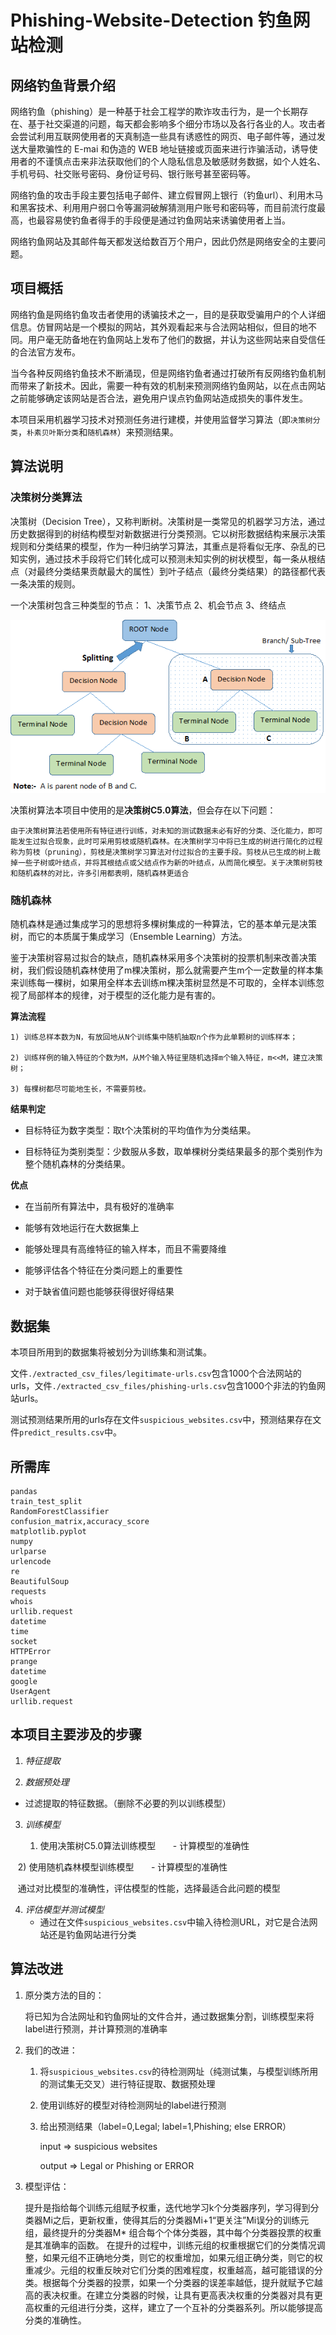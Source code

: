 # Phishing-Website-Detection 钓鱼网站检测


## 网络钓鱼背景介绍

网络钓鱼（phishing）是一种基于社会工程学的欺诈攻击行为，是一个长期存在、基于社交渠道的问题，每天都会影响多个细分市场以及各行各业的人。攻击者会尝试利用互联网使用者的天真制造一些具有诱惑性的网页、电子邮件等，通过发送大量欺骗性的 E-mai 和伪造的 WEB 地址链接或页面来进行诈骗活动，诱导使用者的不谨慎点击来非法获取他们的个人隐私信息及敏感财务数据，如个人姓名、手机号码、社交账号密码、身份证号码、银行账号甚至密码等。

网络钓鱼的攻击手段主要包括电子邮件、建立假冒网上银行（钓鱼url）、利用木马和黑客技术、利用用户弱口令等漏洞破解猜测用户账号和密码等，而目前流行度最高，也最容易使钓鱼者得手的手段便是通过钓鱼网站来诱骗使用者上当。

网络钓鱼网站及其邮件每天都发送给数百万个用户，因此仍然是网络安全的主要问题。

## 项目概括

网络钓鱼是网络钓鱼攻击者使用的诱骗技术之一，目的是获取受骗用户的个人详细信息。仿冒网站是一个模拟的网站，其外观看起来与合法网站相似，但目的地不同。用户毫无防备地在钓鱼网站上发布了他们的数据，并认为这些网站来自受信任的合法官方发布。

当今各种反网络钓鱼技术不断涌现，但是网络钓鱼者通过打破所有反网络钓鱼机制而带来了新技术。因此，需要一种有效的机制来预测网络钓鱼网站，以在点击网站之前能够确定该网站是否合法，避免用户误点钓鱼网站造成损失的事件发生。

本项目采用机器学习技术对预测任务进行建模，并使用监督学习算法（即`决策树分类`，`朴素贝叶斯分类`和`随机森林`）来预测结果。

## 算法说明

### 决策树分类算法

决策树（Decision Tree），又称判断树。决策树是一类常见的机器学习方法，通过历史数据得到的树结构模型对新数据进行分类预测。它以树形数据结构来展示决策规则和分类结果的模型，作为一种归纳学习算法，其重点是将看似无序、杂乱的已知实例，通过技术手段将它们转化成可以预测未知实例的树状模型，每一条从根结点（对最终分类结果贡献最大的属性）到叶子结点（最终分类结果）的路径都代表一条决策的规则。

一个决策树包含三种类型的节点： 1、决策节点 2、机会节点 3、终结点

![image](https://github.com/Cindyhahaha/Phishing-Website-Detection/blob/master/screenshots/decision%20tree%20structure.png)

决策树算法本项目中使用的是**决策树C5.0算法**，但会存在以下问题：

```
由于决策树算法若使用所有特征进行训练，对未知的测试数据未必有好的分类、泛化能力，即可能发生过拟合现象，此时可采用剪枝或随机森林。在决策树学习中将已生成的树进行简化的过程称为剪枝（pruning），剪枝是决策树学习算法对付过拟合的主要手段。剪枝从已生成的树上裁掉一些子树或叶结点，并将其根结点或父结点作为新的叶结点，从而简化模型。关于决策树剪枝和随机森林的对比，许多引用都表明，随机森林更适合
```

### 随机森林

随机森林是通过集成学习的思想将多棵树集成的一种算法，它的基本单元是决策树，而它的本质属于集成学习（Ensemble Learning）方法。

鉴于决策树容易过拟合的缺点，随机森林采用多个决策树的投票机制来改善决策树，我们假设随机森林使用了m棵决策树，那么就需要产生m个一定数量的样本集来训练每一棵树，如果用全样本去训练m棵决策树显然是不可取的，全样本训练忽视了局部样本的规律，对于模型的泛化能力是有害的。

**算法流程**

    1) 训练总样本数为N，有放回地从N个训练集中随机抽取n个作为此单颗树的训练样本；
    
    2) 训练样例的输入特征的个数为M，从M个输入特征里随机选择m个输入特征，m<<M，建立决策树；
    
    3) 每棵树都尽可能地生长，不需要剪枝。

**结果判定**

- 目标特征为数字类型：取t个决策树的平均值作为分类结果。
  
- 目标特征为类别类型：少数服从多数，取单棵树分类结果最多的那个类别作为整个随机森林的分类结果。

**优点**

- 在当前所有算法中，具有极好的准确率

- 能够有效地运行在大数据集上

- 能够处理具有高维特征的输入样本，而且不需要降维

- 能够评估各个特征在分类问题上的重要性

- 对于缺省值问题也能够获得很好得结果


## 数据集

本项目所用到的数据集将被划分为训练集和测试集。

文件`./extracted_csv_files/legitimate-urls.csv`包含1000个合法网站的urls，文件`./extracted_csv_files/phishing-urls.csv`包含1000个非法的钓鱼网站urls。

测试预测结果所用的urls存在文件`suspicious_websites.csv`中，预测结果存在文件`predict_results.csv`中。


## 所需库

```
pandas
train_test_split
RandomForestClassifier
confusion_matrix,accuracy_score
matplotlib.pyplot
numpy
urlparse
urlencode
re
BeautifulSoup
requests
whois
urllib.request
datetime
time
socket
HTTPError
prange
datetime
google
UserAgent
urllib.request
```

## 本项目主要涉及的步骤

1. _特征提取_
  
2. _数据预处理_
    
- 过滤提取的特征数据。（删除不必要的列以训练模型）
    
3. _训练模型_
  
    1) 使用决策树C5.0算法训练模型
      - 计算模型的准确性

   2) 使用随机森林模型训练模型
      - 计算模型的准确性

   通过对比模型的准确性，评估模型的性能，选择最适合此问题的模型

4. _评估模型并测试模型_
     - 通过在文件`suspicious_websites.csv`中输入待检测URL，对它是合法网站还是钓鱼网站进行分类
     

## 算法改进

1. 原分类方法的目的：

    将已知为合法网址和钓鱼网址的文件合并，通过数据集分割，训练模型来将label进行预测，并计算预测的准确率

2. 我们的改进：

    1) 将`suspicious_websites.csv`的待检测网址（纯测试集，与模型训练所用的测试集无交叉）进行特征提取、数据预处理
    
    2) 使用训练好的模型对待检测网址的label进行预测
    
    3) 给出预测结果（label=0,Legal; label=1,Phishing; else ERROR）
    
        input => suspicious websites
    
        output => Legal or Phishing or ERROR

3. 模型评估：

    提升是指给每个训练元组赋予权重，迭代地学习k个分类器序列，学习得到分类器Mi之后，更新权重，使得其后的分类器Mi+1“更关注”Mi误分的训练元组，最终提升的分类器M* 组合每个个体分类器，其中每个分类器投票的权重是其准确率的函数。
    在提升的过程中，训练元组的权重根据它们的分类情况调整，如果元组不正确地分类，则它的权重增加，如果元组正确分类，则它的权重减少。元组的权重反映对它们分类的困难程度，权重越高，越可能错误的分类。根据每个分类器的投票，如果一个分类器的误差率越低，提升就赋予它越高的表决权重。在建立分类器的时候，让具有更高表决权重的分类器对具有更高权重的元组进行分类，这样，建立了一个互补的分类器系列。所以能够提高分类的准确性。
